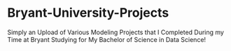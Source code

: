 # Bryant-University-Projects

Simply an Upload of Various Modeling Projects that I Completed During my Time at Bryant Studying for My Bachelor of Science in Data Science! 

